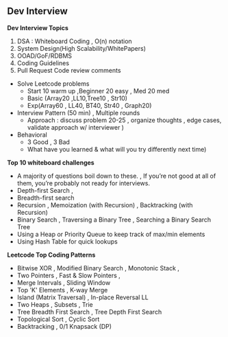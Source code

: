 
## Dev Interview
**Dev Interview Topics**
1. DSA : Whiteboard Coding , O(n) notation
1. System Design(High Scalability/WhitePapers)
1. OOAD/GoF/RDBMS
1. Coding Guidelines 
1. Pull Request Code review comments 
* Solve Leetcode problems
  * Start 10 warm up ,Beginner 20 easy , Med 20 med
  * Basic (Array20 ,LL10,Tree10 , Str10) 
  * Exp(Array60 , LL40, BT40, Str40 , Graph20)
* Interview Pattern (50 min) , Multiple rounds
  * Approach : discuss problem  20-25 , organize thoughts , edge cases, validate approach w/ interviewer ) 
* Behavioral 
  * 3 Good , 3 Bad 
  * What have you learned & what will you try differently next time)

**Top 10 whiteboard challenges**
* A majority of questions boil down to these. , If you’re not good at all of them, you’re probably not ready for interviews.
* Depth-first Search ,
* Breadth-first search
* Recursion , Memoization (with Recursion) , Backtracking (with Recursion)
* Binary Search ,  Traversing a Binary Tree , Searching a Binary Search Tree
* Using a Heap or Priority Queue to keep track of max/min elements
* Using Hash Table for quick lookups

**Leetcode Top Coding Patterns**
* Bitwise XOR , Modified Binary Search , Monotonic Stack ,
* Two Pointers , Fast & Slow Pointers , 
* Merge Intervals , Sliding Window
* Top 'K' Elements , K-way Merge
* Island (Matrix Traversal) ,  In-place Reversal LL 
* Two Heaps , Subsets , Trie 
* Tree Breadth First Search , Tree Depth First Search 
* Topological Sort ,  Cyclic Sort
* Backtracking ,  0/1 Knapsack (DP)
